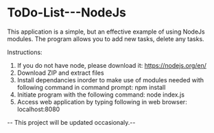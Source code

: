 # ToDo-List---NodeJs
This application is a simple, but an effective example of using NodeJs modules. The program allows you to add new tasks, delete any tasks.

Instructions:

1. If you do not have node, please download it: https://nodejs.org/en/
2. Download ZIP and extract files
3. Install dependancies inorder to make use of modules needed with following command in command prompt: npm install
4. Initiate program with the following command: node index.js
5. Access web application by typing following in web browser: localhost:8080

-- This project will be updated occasionaly.--
